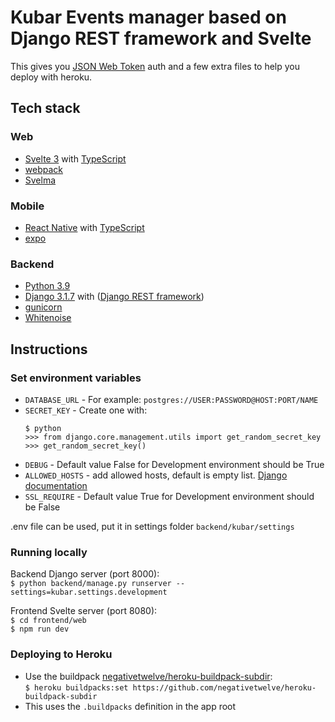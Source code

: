 # Kubar Events manager based on Django REST framework and Svelte 

This gives you [JSON Web Token](https://jwt.io/) auth and a few extra files to help you deploy with heroku.

## Tech stack

### Web
- [Svelte 3](https://svelte.dev/) with [TypeScript](https://www.typescriptlang.org/) 
- [webpack](https://webpack.js.org/)
- [Svelma](https://c0bra.github.io/svelma)

### Mobile
- [React Native](https://reactnative.dev/) with [TypeScript](https://www.typescriptlang.org/)
- [expo](https://expo.io/)

### Backend
- [Python 3.9](https://www.python.org/)
- [Django 3.1.7](https://www.djangoproject.com/) with ([Django REST framework](https://www.django-rest-framework.org/))
- [gunicorn](https://gunicorn.org/)
- [Whitenoise](http://whitenoise.evans.io/en/stable/)

## Instructions

### Set environment variables
- `DATABASE_URL` - For example: `postgres://USER:PASSWORD@HOST:PORT/NAME`
- `SECRET_KEY` - Create one with:  
    ```
    $ python
    >>> from django.core.management.utils import get_random_secret_key
    >>> get_random_secret_key()
    ```
- `DEBUG` - Default value False for Development environment should be True
- `ALLOWED_HOSTS` - add allowed hosts, default is empty list. [Django documentation](https://docs.djangoproject.com/en/3.1/ref/settings/#allowed-hosts)
- `SSL_REQUIRE` - Default value True for Development environment should be False

.env file can be used, put it in settings folder `backend/kubar/settings`

### Running locally

Backend Django server (port 8000):  
`$ python backend/manage.py runserver --settings=kubar.settings.development`

Frontend Svelte server (port 8080):  
`$ cd frontend/web`  
`$ npm run dev`  


### Deploying to Heroku
- Use the buildpack [negativetwelve/heroku-buildpack-subdir](https://github.com/negativetwelve/heroku-buildpack-subdir):  
```$ heroku buildpacks:set https://github.com/negativetwelve/heroku-buildpack-subdir```
- This uses the `.buildpacks` definition in the app root
